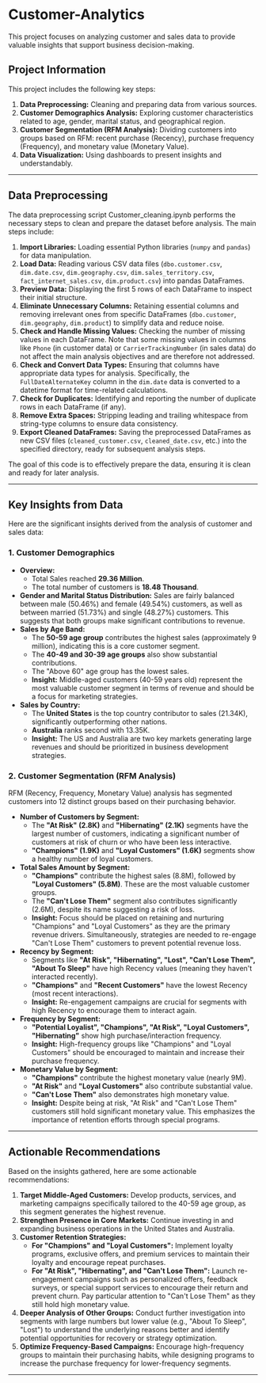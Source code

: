 # Customer-Analytics
This project focuses on analyzing customer and sales data to provide valuable insights that support business decision-making.

## Project Information

This project includes the following key steps:
1.  **Data Preprocessing:** Cleaning and preparing data from various sources.
2.  **Customer Demographics Analysis:** Exploring customer characteristics related to age, gender, marital status, and geographical region.
3.  **Customer Segmentation (RFM Analysis):** Dividing customers into groups based on RFM: recent purchase (Recency), purchase frequency (Frequency), and monetary value (Monetary Value).
4.  **Data Visualization:** Using dashboards to present insights and understandably.

---

## Data Preprocessing

The data preprocessing script Customer_cleaning.ipynb performs the necessary steps to clean and prepare the dataset before analysis. The main steps include:

1.  **Import Libraries:** Loading essential Python libraries (`numpy` and `pandas`) for data manipulation.
2.  **Load Data:** Reading various CSV data files (`dbo.customer.csv`, `dim.date.csv`, `dim.geography.csv`, `dim.sales_territory.csv`, `fact_internet_sales.csv`, `dim.product.csv`) into pandas DataFrames.
3.  **Preview Data:** Displaying the first 5 rows of each DataFrame to inspect their initial structure.
4.  **Eliminate Unnecessary Columns:** Retaining essential columns and removing irrelevant ones from specific DataFrames (`dbo.customer`, `dim.geography`, `dim.product`) to simplify data and reduce noise.
5.  **Check and Handle Missing Values:** Checking the number of missing values in each DataFrame. Note that some missing values in columns like `Phone` (in customer data) or `CarrierTrackingNumber` (in sales data) do not affect the main analysis objectives and are therefore not addressed.
6.  **Check and Convert Data Types:** Ensuring that columns have appropriate data types for analysis. Specifically, the `FullDateAlternateKey` column in the `dim.date` data is converted to a datetime format for time-related calculations.
7.  **Check for Duplicates:** Identifying and reporting the number of duplicate rows in each DataFrame (if any).
8.  **Remove Extra Spaces:** Stripping leading and trailing whitespace from string-type columns to ensure data consistency.
9.  **Export Cleaned DataFrames:** Saving the preprocessed DataFrames as new CSV files (`cleaned_customer.csv`, `cleaned_date.csv`, etc.) into the specified directory, ready for subsequent analysis steps.

The goal of this code is to effectively prepare the data, ensuring it is clean and ready for later analysis.

---

## Key Insights from Data

Here are the significant insights derived from the analysis of customer and sales data:

### 1. Customer Demographics

* **Overview:**
    * Total Sales reached **29.36 Million**.
    * The total number of customers is **18.48 Thousand**.
* **Gender and Marital Status Distribution:** Sales are fairly balanced between male (50.46%) and female (49.54%) customers, as well as between married (51.73%) and single (48.27%) customers. This suggests that both groups make significant contributions to revenue.
* **Sales by Age Band:**
    * The **50-59 age group** contributes the highest sales (approximately 9 million), indicating this is a core customer segment.
    * The **40-49 and 30-39 age groups** also show substantial contributions.
    * The "Above 60" age group has the lowest sales.
    * **Insight:** Middle-aged customers (40-59 years old) represent the most valuable customer segment in terms of revenue and should be a focus for marketing strategies.
* **Sales by Country:**
    * The **United States** is the top country contributor to sales (21.34K), significantly outperforming other nations.
    * **Australia** ranks second with 13.35K.
    * **Insight:** The US and Australia are two key markets generating large revenues and should be prioritized in business development strategies.

### 2. Customer Segmentation (RFM Analysis)

RFM (Recency, Frequency, Monetary Value) analysis has segmented customers into 12 distinct groups based on their purchasing behavior.

* **Number of Customers by Segment:**
    * The **"At Risk" (2.8K)** and **"Hibernating" (2.1K)** segments have the largest number of customers, indicating a significant number of customers at risk of churn or who have been less interactive.
    * **"Champions" (1.9K)** and **"Loyal Customers" (1.6K)** segments show a healthy number of loyal customers.
* **Total Sales Amount by Segment:**
    * **"Champions"** contribute the highest sales (8.8M), followed by **"Loyal Customers" (5.8M)**. These are the most valuable customer groups.
    * The **"Can't Lose Them"** segment also contributes significantly (2.6M), despite its name suggesting a risk of loss.
    * **Insight:** Focus should be placed on retaining and nurturing "Champions" and "Loyal Customers" as they are the primary revenue drivers. Simultaneously, strategies are needed to re-engage "Can't Lose Them" customers to prevent potential revenue loss.
* **Recency by Segment:**
    * Segments like **"At Risk", "Hibernating", "Lost", "Can't Lose Them", "About To Sleep"** have high Recency values (meaning they haven't interacted recently).
    * **"Champions"** and **"Recent Customers"** have the lowest Recency (most recent interactions).
    * **Insight:** Re-engagement campaigns are crucial for segments with high Recency to encourage them to interact again.
* **Frequency by Segment:**
    * **"Potential Loyalist", "Champions", "At Risk", "Loyal Customers", "Hibernating"** show high purchase/interaction frequency.
    * **Insight:** High-frequency groups like "Champions" and "Loyal Customers" should be encouraged to maintain and increase their purchase frequency.
* **Monetary Value by Segment:**
    * **"Champions"** contribute the highest monetary value (nearly 9M).
    * **"At Risk"** and **"Loyal Customers"** also contribute substantial value.
    * **"Can't Lose Them"** also demonstrates high monetary value.
    * **Insight:** Despite being at risk, "At Risk" and "Can't Lose Them" customers still hold significant monetary value. This emphasizes the importance of retention efforts through special programs.

---

## Actionable Recommendations

Based on the insights gathered, here are some actionable recommendations:

1.  **Target Middle-Aged Customers:** Develop products, services, and marketing campaigns specifically tailored to the 40-59 age group, as this segment generates the highest revenue.
2.  **Strengthen Presence in Core Markets:** Continue investing in and expanding business operations in the United States and Australia.
3.  **Customer Retention Strategies:**
    * **For "Champions" and "Loyal Customers":** Implement loyalty programs, exclusive offers, and premium services to maintain their loyalty and encourage repeat purchases.
    * **For "At Risk", "Hibernating", and "Can't Lose Them":** Launch re-engagement campaigns such as personalized offers, feedback surveys, or special support services to encourage their return and prevent churn. Pay particular attention to "Can't Lose Them" as they still hold high monetary value.
4.  **Deeper Analysis of Other Groups:** Conduct further investigation into segments with large numbers but lower value (e.g., "About To Sleep", "Lost") to understand the underlying reasons better and identify potential opportunities for recovery or strategy optimization.
5.  **Optimize Frequency-Based Campaigns:** Encourage high-frequency groups to maintain their purchasing habits, while designing programs to increase the purchase frequency for lower-frequency segments.

---
